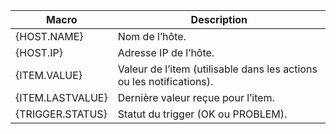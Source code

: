 | Macro             | Description                                                        |
|-------------------|--------------------------------------------------------------------|
| {HOST.NAME}       | Nom de l’hôte.                                                     |
| {HOST.IP}         | Adresse IP de l’hôte.                                              |
| {ITEM.VALUE}      | Valeur de l’item (utilisable dans les actions ou les notifications).|
| {ITEM.LASTVALUE}  | Dernière valeur reçue pour l’item.                                 |
| {TRIGGER.STATUS}  | Statut du trigger (OK ou PROBLEM).                                 |
